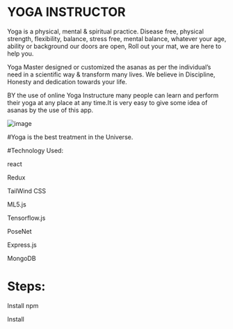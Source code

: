 # YOGA INSTRUCTOR

Yoga is a physical, mental & spiritual practice. Disease free, physical strength, flexibility, balance, stress free, mental balance, whatever your age, ability or background our doors are open, Roll out your mat, we are here to help you.

Yoga Master designed or customized the asanas as per the individual’s need in a scientific way & transform many lives. We believe in Discipline, Honesty and dedication towards your life.

BY the use of online Yoga Instructure many people can learn and perform their yoga at any place at any time.It is very easy to give some idea of asanas by the use of this app.

![image](https://user-images.githubusercontent.com/78070142/207899250-1b9850bb-e68a-48d9-b505-8c0643c4a66b.png)  

#Yoga is the best treatment in the Universe.


#Technology Used:

react

Redux

TailWind CSS

ML5.js

Tensorflow.js

PoseNet

Express.js

MongoDB

# Steps:

Install npm

Install 
